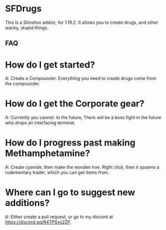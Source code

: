 # SFDrugs
This is a Slimefun addon, for 1.19.2. It allows you
to create drugs, and other wacky, stupid things.

## FAQ
# How do I get started?
A: Create a Compounder. Everything you need
to create drugs come from the compounder.

# How do I get the Corporate gear?
A: Currently you cannot. In the future,
There will be a boss fight in the future who
drops an interfacing terminal.

# How do I progress past making Methamphetamine?
A: Create cyanide, then make the wooden hoe.
Right click, then it spawns a rudementary trader, which you can
get items from. 

# Where can I go to suggest new additions?
A: Either create a pull request, or
go to my discord at https://discord.gg/R4TPSvs2ZP.
